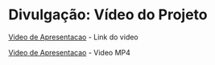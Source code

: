 # Divulgação: Vídeo do Projeto

[Video de Apresentacao](https://youtu.be/wpRAEhgbBmk) - Link do video

[Video de Apresentacao](SistemaSanzCar.mp4) - Video MP4


